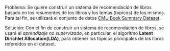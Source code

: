 

Problema: Se quiere construir un sistema de recomendación de libros basado en los resumentes de los libros y los temas (topicos) de los mismos. Para tal fin, se utilizará el conjunto de datos [CMU Book Summary Dataset](https://www.cs.cmu.edu/~dbamman/booksummaries.html).

Solución: 
Con el fin de construir un sistema de recomendación de libros, se usará el *aprendizaje no supervizado*, en particular, el algoritmo  **Latent Dirichlet Allocation(LDA)**, para obtener los tópicos principales de los libros refereidos en el dataset.
